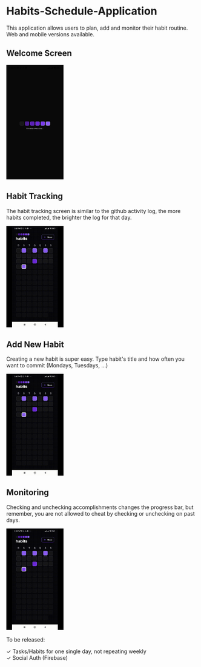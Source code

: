 # Habits-Schedule-Application <br>

This application allows users to plan, add and monitor their habit routine. Web and mobile versions available. <br>

## Welcome Screen  <br>

<img src="https://github.com/RafaeldeLimaThomaz/Habits-Schedule-Application/blob/master/readme_assets/welcome_screen.jpg "  width="30%" height="30%" />    
  
 <br>
  




## Habit Tracking <br>

The habit tracking screen is similar to the github activity log, the more habits completed, the brighter the log for that day. <br>

<img src="https://github.com/RafaeldeLimaThomaz/Habits-Schedule-Application/blob/master/readme_assets/01.gif "  width="30%" height="30%" />  
<br>
  


## Add New Habit <br>

Creating a new habit is super easy. Type habit's title and how often you want to commit (Mondays, Tuesdays, ...) <br> 

<img src="https://github.com/RafaeldeLimaThomaz/Habits-Schedule-Application/blob/master/readme_assets/02.gif "  width="30%" height="30%" />
<br>
  
  


## Monitoring <br>

Checking and unchecking accomplishments changes the progress bar, but remember, you are not allowed to cheat by checking or unchecking on past days. <br> 

<img src="https://github.com/RafaeldeLimaThomaz/Habits-Schedule-Application/blob/master/readme_assets/03.gif "  width="30%" height="30%" />  
  
<br>
 
  
    
    


To be released: <br>

✓ Tasks/Habits for one single day, not repeating weekly  <br>
✓ Social Auth (Firebase)



